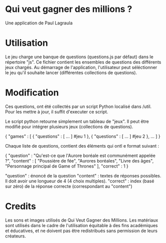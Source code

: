 # Qui veut gagner des millions ?

Une application de Paul Lagraula

# Utilisation
  
Le jeu charge une banque de questions (questions.js par défaut) dans le répertoire "js". Ce fichier contient les ensembles de questions des différents jeux chargés. Au démarrage de l'application, l'utilisateur peut séléctionner le jeu qu'il souhaite lancer (différentes collections de questions).


# Modification 

Ces questions, ont été collectés par un script Python localisé dans /util. Pour les mettre à jour, il suffit d'executer ce script.

Le script python retourne simplement un tableau de "jeux". Il peut être modifié pour intégrer plusieurs jeux (collections de questions). 
  
{
    "games" : [
        {
            "questions" : [ ... ] #jeu 1
        },
        {
            "questions" : [ ... ] #jeu 2
        }, ...
    ]
}
  
Chaque liste de questions, contient des éléments qui ontl e format suivant :
  
{
    "question" : "Qu'est-ce que l'Aurore boréale est communément appelée ?",
    "content" : [
        "Poussière de fée",
        "Aurores boréales",
        "Livre des âges",
        "Personnage principal de Game of Thrones"
    ],
    "correct" : 1
}
  
"question" : énoncé de la question
"content" : textes de réponses possibles. Il doit avoir une longueur de 4 (4 choix multiples).
"correct" : index (basé sur zéro) de la réponse correcte (correspondant au "content")


# Credits

Les sons et images utilisés de Qui Veut Gagner des Millions. Les matériaux sont utilisés dans le cadre de l'utilisation équitable à des fins académiques et éducatives, et ne doivent pas être redistribués sans permission de leurs créateurs.
